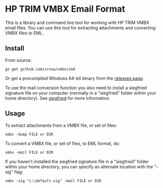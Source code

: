 # HP TRIM VMBX Email Format

This is a library and command line tool for working with HP TRIM VMBX email files. You can use this tool for extracting attachments and converting VMBX files to EML.

## Install

From source:

	go get github.com/srnsw/vmbx/cmd

Or get a precompiled Windows 64-bit binary from the [releases page](https://github.com/srnsw/vmbx/releases).

To use the mail conversion function you also need to install a siegfried signature file on your computer (normally in a "siegfried" folder within your home directory). See [siegfried](https://github.com/richardlehane/siegfried) for more information.

## Usage

To extract attachments from a VMBX file, or set of files:

	vmbx -dump FILE or DIR

To convert a VMBX file, or set of files, to EML format, do:

	vmbx -mail FILE or DIR

If you haven't installed the siegfried signature file in a "siegfried" folder within your home directory, you can specify an alternate location with the "-sig" flag:

	vmbx -sig "c:\default.sig" -mail FILE or DIR


